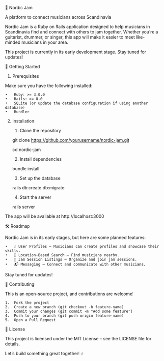 🎸 Nordic Jam

A platform to connect musicians across Scandinavia

Nordic Jam is a Ruby on Rails application designed to help musicians in Scandinavia find and connect with others to jam together. Whether you’re a guitarist, drummer, or singer, this app will make it easier to meet like-minded musicians in your area.

This project is currently in its early development stage. Stay tuned for updates!

🚀 Getting Started

1. Prerequisites

Make sure you have the following installed:

	•	Ruby: >= 3.0.0
	•	Rails: >= 8.0
	•	SQLite (or update the database configuration if using another database)
	•	Bundler

2. Installation

	1.	Clone the repository

	git clone https://github.com/yourusername/nordic-jam.git

	cd nordic-jam


	2.	Install dependencies

	bundle install


	3.	Set up the database

	rails db:create db:migrate


	4.	Start the server

	rails server

The app will be available at http://localhost:3000

🛠 Roadmap

Nordic Jam is in its early stages, but here are some planned features:

	•	🎶 User Profiles – Musicians can create profiles and showcase their skills.
	•	📍 Location-Based Search – Find musicians nearby.
	•	🎤 Jam Session Listings – Organize and join jam sessions.
	•	📬 Messaging – Connect and communicate with other musicians.

Stay tuned for updates!

📝 Contributing

This is an open-source project, and contributions are welcome!

	1.	Fork the project
	2.	Create a new branch (git checkout -b feature-name)
	3.	Commit your changes (git commit -m "Add some feature")
	4.	Push to your branch (git push origin feature-name)
	5.	Open a Pull Request

📜 License

This project is licensed under the MIT License – see the LICENSE file for details.

Let’s build something great together! 🎶